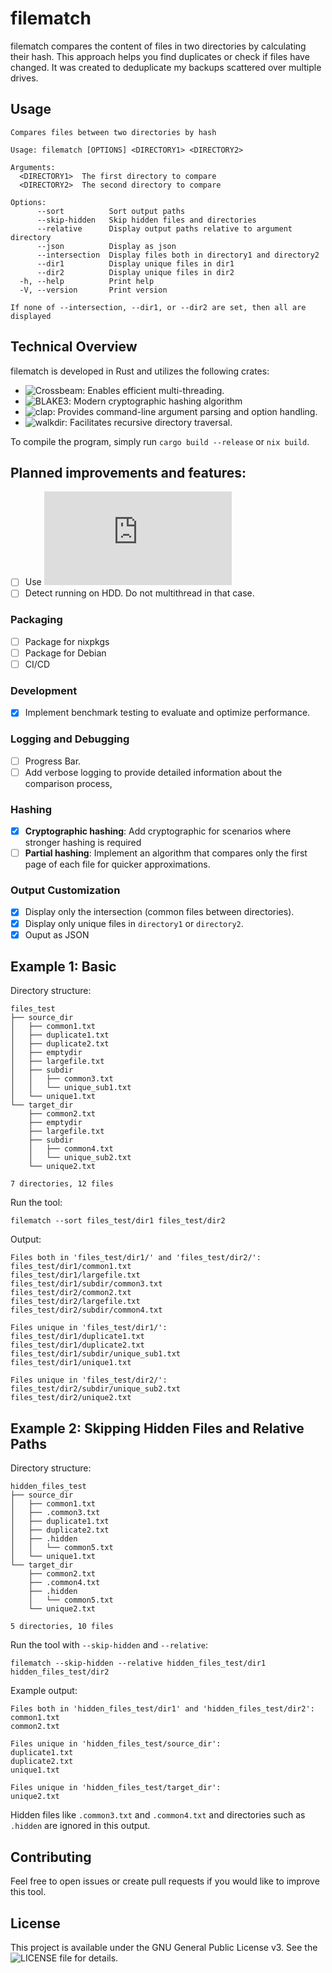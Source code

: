 # filematch

filematch compares the content of files in two directories by calculating their hash. This approach helps you find duplicates or check if files have changed. It was created to deduplicate my backups scattered over multiple drives.

## Usage

```
Compares files between two directories by hash

Usage: filematch [OPTIONS] <DIRECTORY1> <DIRECTORY2>

Arguments:
  <DIRECTORY1>  The first directory to compare
  <DIRECTORY2>  The second directory to compare

Options:
      --sort          Sort output paths
      --skip-hidden   Skip hidden files and directories
      --relative      Display output paths relative to argument directory
      --json          Display as json
      --intersection  Display files both in directory1 and directory2
      --dir1          Display unique files in dir1
      --dir2          Display unique files in dir2
  -h, --help          Print help
  -V, --version       Print version

If none of --intersection, --dir1, or --dir2 are set, then all are displayed
```

## Technical Overview

filematch is developed in Rust and utilizes the following crates:

- ![Crossbeam](https://github.com/crossbeam-rs/crossbeam): Enables efficient multi-threading.
- ![BLAKE3](https://github.com/BLAKE3-team/BLAKE3): Modern cryptographic hashing algorithm
- ![clap](https://github.com/clap-rs/clap): Provides command-line argument parsing and option handling.
- ![walkdir](https://github.com/BurntSushi/walkdir): Facilitates recursive directory traversal.

To compile the program, simply run `cargo build --release` or `nix build`.

## Planned improvements and features:
- [ ] Use ![update_mmap_rayon](https://docs.rs/blake3/latest/blake3/struct.Hasher.html#method.update_mmap_rayon) 
- [ ] Detect running on HDD. Do not multithread in that case.

### Packaging
- [ ] Package for nixpkgs
- [ ] Package for Debian
- [ ] CI/CD

### Development 
- [x] Implement benchmark testing to evaluate and optimize performance.

### Logging and Debugging
- [ ] Progress Bar.
- [ ] Add verbose logging to provide detailed information about the comparison process, 

### Hashing
- [x] **Cryptographic hashing**: Add cryptographic for scenarios where stronger hashing is required
- [ ] **Partial hashing**: Implement an algorithm that compares only the first page of each file for quicker approximations.

### Output Customization
- [x] Display only the intersection (common files between directories).
- [x] Display only unique files in `directory1` or `directory2`.
- [x] Ouput as JSON

## Example 1: Basic
Directory structure:
```
files_test
├── source_dir
│   ├── common1.txt
│   ├── duplicate1.txt
│   ├── duplicate2.txt
│   ├── emptydir
│   ├── largefile.txt
│   ├── subdir
│   │   ├── common3.txt
│   │   └── unique_sub1.txt
│   └── unique1.txt
└── target_dir
    ├── common2.txt
    ├── emptydir
    ├── largefile.txt
    ├── subdir
    │   ├── common4.txt
    │   └── unique_sub2.txt
    └── unique2.txt

7 directories, 12 files
```
Run the tool:
```
filematch --sort files_test/dir1 files_test/dir2
```
Output: 
```
Files both in 'files_test/dir1/' and 'files_test/dir2/':
files_test/dir1/common1.txt
files_test/dir1/largefile.txt
files_test/dir1/subdir/common3.txt
files_test/dir2/common2.txt
files_test/dir2/largefile.txt
files_test/dir2/subdir/common4.txt

Files unique in 'files_test/dir1/':
files_test/dir1/duplicate1.txt
files_test/dir1/duplicate2.txt
files_test/dir1/subdir/unique_sub1.txt
files_test/dir1/unique1.txt

Files unique in 'files_test/dir2/':
files_test/dir2/subdir/unique_sub2.txt
files_test/dir2/unique2.txt
```

## Example 2: Skipping Hidden Files and Relative Paths
Directory structure:
```
hidden_files_test
├── source_dir
│   ├── common1.txt
│   ├── .common3.txt
│   ├── duplicate1.txt
│   ├── duplicate2.txt
│   ├── .hidden
│   │   └── common5.txt
│   └── unique1.txt
└── target_dir
    ├── common2.txt
    ├── .common4.txt
    ├── .hidden
    │   └── common5.txt
    └── unique2.txt

5 directories, 10 files
```
Run the tool with `--skip-hidden` and `--relative`:
```
filematch --skip-hidden --relative hidden_files_test/dir1 hidden_files_test/dir2
```
Example output:
```
Files both in 'hidden_files_test/dir1' and 'hidden_files_test/dir2':
common1.txt
common2.txt

Files unique in 'hidden_files_test/source_dir':
duplicate1.txt
duplicate2.txt
unique1.txt

Files unique in 'hidden_files_test/target_dir':
unique2.txt
```
Hidden files like `.common3.txt` and `.common4.txt` and directories such as `.hidden` are ignored in this output.

## Contributing
Feel free to open issues or create pull requests if you would like to improve this tool.

## License
This project is available under the GNU General Public License v3. See the ![LICENSE](https://github.com/Parrot7483/filematch/blob/main/LICENSE) file for details.
